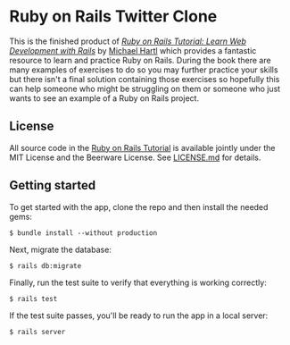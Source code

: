 # Ruby on Rails Twitter Clone

This is the finished product of [*Ruby on Rails Tutorial:
Learn Web Development with Rails*](https://www.railstutorial.org/)
by [Michael Hartl](http://www.michaelhartl.com/) which provides a fantastic resource
to learn and practice Ruby on Rails. During the book there are many examples of exercises
to do so you may further practice your skills but there isn't a final solution containing
those exercises so hopefully this can help someone who might be struggling on them or someone
who just wants to see an example of a Ruby on Rails project.

## License

All source code in the [Ruby on Rails Tutorial](https://www.railstutorial.org/)
is available jointly under the MIT License and the Beerware License. See
[LICENSE.md](LICENSE.md) for details.

## Getting started

To get started with the app, clone the repo and then install the needed gems:

```
$ bundle install --without production
```

Next, migrate the database:

```
$ rails db:migrate
```

Finally, run the test suite to verify that everything is working correctly:

```
$ rails test
```

If the test suite passes, you'll be ready to run the app in a local server:

```
$ rails server
```
